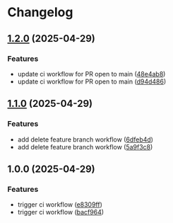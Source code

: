 # Changelog

## [1.2.0](https://github.com/1godfrey/sports-streaming-app/compare/v1.1.0...v1.2.0) (2025-04-29)


### Features

* update ci workflow for PR open to main ([48e4ab8](https://github.com/1godfrey/sports-streaming-app/commit/48e4ab8fca2afcc12afe2e15aa76fbd03719b168))
* update ci workflow for PR open to main ([d94d486](https://github.com/1godfrey/sports-streaming-app/commit/d94d486655d87eb8425f09c0b846a412f26a2594))

## [1.1.0](https://github.com/1godfrey/sports-streaming-app/compare/v1.0.0...v1.1.0) (2025-04-29)


### Features

* add delete feature branch workflow ([6dfeb4d](https://github.com/1godfrey/sports-streaming-app/commit/6dfeb4d852d4ad3c18b1ae8d6262dfa58869e4c9))
* add delete feature branch workflow ([5a9f3c8](https://github.com/1godfrey/sports-streaming-app/commit/5a9f3c8d092154a3b4483fe7ef33aba65afe7795))

## 1.0.0 (2025-04-29)


### Features

* trigger ci workflow ([e8309ff](https://github.com/1godfrey/sports-streaming-app/commit/e8309ff658bfb42f4eecb11be7a69e0dd4b7fb0c))
* trigger ci workflow ([bacf964](https://github.com/1godfrey/sports-streaming-app/commit/bacf964d5970b6e231910627b2764a8832813e21))
